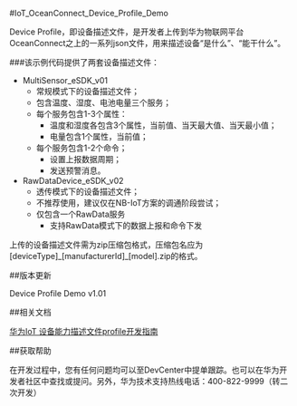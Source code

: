 #IoT\_OceanConnect\_Device\_Profile\_Demo

Device Profile，即设备描述文件，是开发者上传到华为物联网平台OceanConnect之上的一系列json文件，用来描述设备“是什么”、“能干什么”。

###该示例代码提供了两套设备描述文件：

* MultiSensor\_eSDK\_v01
	* 常规模式下的设备描述文件；
	* 包含温度、湿度、电池电量三个服务；
	* 每个服务包含1-3个属性：
		* 温度和湿度各包含3个属性，当前值、当天最大值、当天最小值；
		* 电量包含1个属性，当前值；
	* 每个服务包含1-2个命令；
		* 设置上报数据周期；
		* 发送预警消息。
* RawDataDevice\_eSDK\_v02
	* 透传模式下的设备描述文件；
	* 不推荐使用，建议仅在NB-IoT方案的调通阶段尝试；
	* 仅包含一个RawData服务
		* 支持RawData模式下的数据上报和命令下发

上传的设备描述文件需为zip压缩包格式，压缩包名应为[deviceType]\_[manufacturerId]\_[model].zip的格式。

##版本更新

Device Profile Demo v1.01

##相关文档

[华为IoT 设备能力描述文件profile开发指南](http://developer.huawei.com/ict/cn/resource/doc?ecologyID=383&productID=0&colname=1&key=%E5%8D%8E%E4%B8%BAIoT%20%E8%AE%BE%E5%A4%87%E8%83%BD%E5%8A%9B%E6%8F%8F%E8%BF%B0%E6%96%87%E4%BB%B6profile%E5%BC%80%E5%8F%91%E6%8C%87%E5%8D%97&curPage=1&pageNum=10&isOpen=undefined)

##获取帮助

在开发过程中，您有任何问题均可以至DevCenter中提单跟踪。也可以在华为开发者社区中查找或提问。另外，华为技术支持热线电话：400-822-9999（转二次开发）